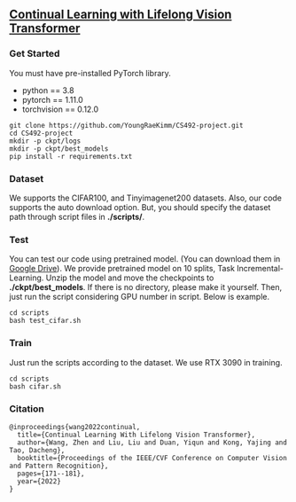 ## [Continual Learning with Lifelong Vision Transformer](https://openaccess.thecvf.com/content/CVPR2022/papers/Wang_Continual_Learning_With_Lifelong_Vision_Transformer_CVPR_2022_paper.pdf "논문")


### Get Started
You must have pre-installed PyTorch library. 
* python == 3.8
* pytorch == 1.11.0
* torchvision == 0.12.0

~~~
git clone https://github.com/YoungRaeKimm/CS492-project.git
cd CS492-project
mkdir -p ckpt/logs
mkdir -p ckpt/best_models
pip install -r requirements.txt
~~~

### Dataset
We supports the CIFAR100, and Tinyimagenet200 datasets. Also, our code supports the auto download option. But, you should specify the dataset path through script files in **./scripts/**.

### Test
You can test our code using pretrained model. (You can download them in [Google Drive](https://drive.google.com/file/d/1BtuslR4NkxjOSaQAHwJq1iyQ7mjD5vrR/view?usp=sharing "논문")). We provide pretrained model on 10 splits, Task Incremental-Learning.
Unzip the model and move the checkpoints to **./ckpt/best_models**. If there is no directory, please make it yourself. 
Then, just run the script considering GPU number in script.
Below is example.
~~~
cd scripts
bash test_cifar.sh
~~~

### Train
Just run the scripts according to the dataset. We use RTX 3090 in training.
~~~
cd scripts
bash cifar.sh
~~~

### Citation
~~~
@inproceedings{wang2022continual,
  title={Continual Learning With Lifelong Vision Transformer},
  author={Wang, Zhen and Liu, Liu and Duan, Yiqun and Kong, Yajing and Tao, Dacheng},
  booktitle={Proceedings of the IEEE/CVF Conference on Computer Vision and Pattern Recognition},
  pages={171--181},
  year={2022}
}
~~~


### 
